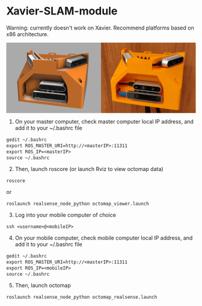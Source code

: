# Xavier-SLAM-module
Warning: currently doesn't work on Xavier. Recommend platforms based on x86 architecture.

<p align="center">
  <img src="image.png" img align="center">
</p>

1. On your master computer, check master computer local IP address, and add it to your ~/.bashrc file
```
gedit ~/.bashrc
export ROS_MASTER_URI=http://<masterIP>:11311
export ROS_IP=<masterIP>
source ~/.bashrc
```

2. Then, launch roscore (or launch Rviz to view octomap data)
```
roscore
```
or
```
roslaunch realsense_node_python octomap_viewer.launch
```

3. Log into your mobile computer of choice
```
ssh <username>@<mobileIP>
```

4. On your mobile computer, check mobile computer local IP address, and add it to your ~/.bashrc file
```
gedit ~/.bashrc
export ROS_MASTER_URI=http://<masterIP>:11311
export ROS_IP=<mobileIP>
source ~/.bashrc
```

5. Then, launch octomap
```
roslaunch realsense_node_python octomap_realsense.launch
```

